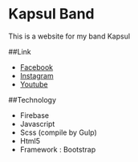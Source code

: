 # Kapsul Band

This is a website for my band Kapsul

##Link

- [Facebook](https://www.facebook.com/kapsulmusic/?ref=aymt_homepage_panel)
- [Instagram](https://www.instagram.com/kapsulband/)
- [Youtube](https://www.youtube.com/channel/UCrclBK1zEyI2nL7pGhIKMQA)


##Technology

- Firebase 
- Javascript
- Scss (compile by Gulp)
- Html5
- Framework : Bootstrap
